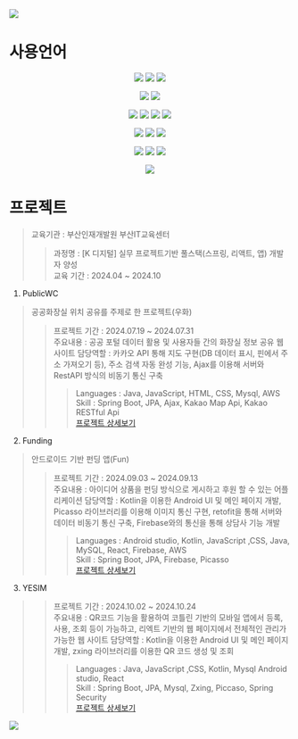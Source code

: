 <img src="https://capsule-render.vercel.app/api?type=waving&height=200&text=은석's%20포트폴리오!&fontAlign=30&fontAlignY=40&color=gradient&fontSize=40&section=header" />

# 사용언어
<!-- 백엔드 -->
<p align="center">
  <img src="https://img.shields.io/badge/Java-007396?style=for-the-badge&logo=openjdk&logoColor=white"/>
  <img src="https://img.shields.io/badge/Spring-6DB33F?style=for-the-badge&logo=spring&logoColor=white"/>
  <img src="https://img.shields.io/badge/MySQL-4479A1?style=for-the-badge&logo=mysql&logoColor=white"/>
</p>

<!-- 앱 개발 -->
<p align="center">
  <img src="https://img.shields.io/badge/Kotlin-0095D5?style=for-the-badge&logo=kotlin&logoColor=white"/>
  <img src="https://img.shields.io/badge/Android_Studio-3DDC84?style=for-the-badge&logo=androidstudio&logoColor=white"/>
</p>

<!-- 프론트엔드 -->
<p align="center">
  <img src="https://img.shields.io/badge/HTML5-E34F26?style=for-the-badge&logo=html5&logoColor=white"/>
  <img src="https://img.shields.io/badge/CSS3-1572B6?style=for-the-badge&logo=css3&logoColor=white"/>
  <img src="https://img.shields.io/badge/JavaScript-F7DF1E?style=for-the-badge&logo=javascript&logoColor=black"/>
  <img src="https://img.shields.io/badge/jQuery-0769AD?style=for-the-badge&logo=jquery&logoColor=white"/>
</p>
<p align="center">
  <img src="https://img.shields.io/badge/React-61DAFB?style=for-the-badge&logo=react&logoColor=black"/>
  <img src="https://img.shields.io/badge/Vite-646CFF?style=for-the-badge&logo=vite&logoColor=white"/>
  <img src="https://img.shields.io/badge/Bootstrap-7952B3?style=for-the-badge&logo=bootstrap&logoColor=white"/>
</p>

<!-- 기타 툴 -->
<p align="center">
  <img src="https://img.shields.io/badge/AWS-232F3E?style=for-the-badge&logo=amazonaws&logoColor=white"/>
  <img src="https://img.shields.io/badge/Amazon_S3-569A31?style=for-the-badge&logo=amazons3&logoColor=white"/>
  <img src="https://img.shields.io/badge/Git-F05032?style=for-the-badge&logo=git&logoColor=white"/>
</p>

<!-- 운영체제 -->
<p align="center">
  <img src="https://img.shields.io/badge/Windows-0078D6?style=for-the-badge&logo=microsoft-windows&logoColor=white"/>
</p>

# 프로젝트
> 교육기관 : 부산인재개발원 부산IT교육센터
>> 과정명 : [K 디지털] 실무 프로젝트기반 풀스택(스프링, 리액트, 앱) 개발자 양성</br>
>> 교육 기간 : 2024.04 ~ 2024.10</br>

1. PublicWC
> 공공화장실 위치 공유를 주제로 한 프로젝트(우화)
>> 프로젝트 기간 : 2024.07.19 ~ 2024.07.31 <br>
>> 주요내용 : 공공 포털 데이터 활용 및 사용자들 간의 화장실 정보 공유 웹 사이트
>> 담당역할 : 카카오 API 통해 지도 구현(DB 데이터 표시, 핀에서 주소 가져오기 등), 주소 검색 자동 완성 기능, Ajax를 이용해 서버와 RestAPI 방식의 비동기 통신 구축
>>> Languages : Java, JavaScript, HTML, CSS, Mysql, AWS <br>
>>> Skill : Spring Boot, JPA, Ajax, Kakao Map Api, Kakao RESTful Api <br>
[프로젝트 상세보기](https://github.com/Ssong-Portfolio/PublicWC)

2. Funding
> 안드로이드 기반 펀딩 앱(Fun)
>> 프로젝트 기간 : 2024.09.03 ~ 2024.09.13 <br>
>> 주요내용 : 아이디어 상품을 펀딩 방식으로 게시하고 후원 할 수 있는 어플리케이션
>> 담당역할 : Kotlin을 이용한 Android UI 및 메인 페이지 개발, Picasso 라이브러리를 이용해 이미지 통신 구현, retofit을 통해 서버와 데이터 비동기 통신 구축, Firebase와의 통신을 통해 상담사 기능 개발
>>> Languages : Android studio, Kotlin, JavaScript ,CSS, Java, MySQL, React, Firebase, AWS <br>
>>> Skill : Spring Boot, JPA, Firebase, Picasso <br>
[프로젝트 상세보기](https://github.com/Ssong-Portfolio/Funding)

3. YESIM
> 
>> 프로젝트 기간 : 2024.10.02 ~ 2024.10.24 <br>
>> 주요내용 : QR코드 기능을 활용하여 코틀린 기반의 모바일 앱에서 등록, 사용, 조회 등이 가능하고, 리엑트 기반의 웹 페이지에서 전체적인 관리가 가능한 웹 사이트
>> 담당역할 : Kotlin을 이용한 Android UI 및 메인 페이지 개발, zxing 라이브러리를 이용한 QR 코드 생성 및 조회
>>> Languages : Java, JavaScript ,CSS, Kotlin, Mysql Android studio, React <br>
>>> Skill : Spring Boot, JPA, Mysql, Zxing, Piccaso, Spring Security <br>
[프로젝트 상세보기](https://github.com/Ssong-Portfolio/YESIM)



<!-- ![js](https://img.shields.io/badge/JavaScript-F7DF1E?style=for-the-badge&logo=JavaScript&logoColor=white)
![js](https://img.shields.io/badge/html-yello?style=for-the-badge&logo=JavaScript&logoColor=white) -->



<img src="https://capsule-render.vercel.app/api?type=waving&color=gradient&height=150&section=footer" />

